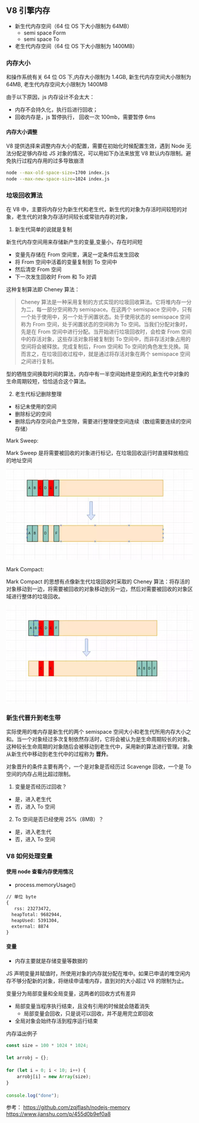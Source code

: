 ## V8 引擎内存

-   新生代内存空间（64 位 OS 下大小限制为 64MB）
    -   semi space Form
    -   semi space To
-   老生代内存空间（64 位 OS 下大小限制为 1400MB）

### 内存大小

和操作系统有关 64 位 OS 下,内存大小限制为 1.4GB,
新生代内存空间大小限制为 64MB,
老生代内存空间大小限制为 1400MB

由于以下原因，js 内存设计不会太大：

-   内存不会持久化，执行后进行回收；
-   回收内存是，js 暂停执行，
    回收一次 100mb，需要暂停 6ms

#### 内存大小调整

V8 提供选择来调整内存大小的配置，需要在初始化时候配置生效，遇到 Node 无法分配足够内存给 JS 对象的情况，可以用如下办法来放宽 V8 默认内存限制。避免执行过程内存用的过多导致崩溃

```sh
node --max-old-space-size=1700 index.js
node --max-new-space-size=1024 index.js
```

### 垃圾回收算法

在 V8 中，主要将内存分为新生代和老生代，新生代的对象为存活时间较短的对象，老生代的对象为存活时间较长或常驻内存的对象，

1. 新生代简单的说就是复制

新生代内存空间用来存储新产生的变量,变量小，存在时间短

-   变量先存储在 From 空间里，满足一定条件后发生回收
-   将 From 空间中活着的变量复制到 To 空间中
-   然后清空 From 空间
-   下一次发生回收时 From 和 To 对调

这种复制算法即 Cheney 算法：

> Cheney 算法是一种采用复制的方式实现的垃圾回收算法。它将堆内存一分为二，每一部分空间称为 semispace。在这两个 semispace 空间中，只有一个处于使用中，另一个处于闲置状态。处于使用状态的 semispace 空间称为 From 空间，处于闲置状态的空间称为 To 空间。当我们分配对象时，先是在 From 空间中进行分配。当开始进行垃圾回收时，会检查 From 空间中的存活对象，这些存活对象将被复制到 To 空间中，而非存活对象占用的空间将会被释放。完成复制后，From 空间和 To 空间的角色发生兑换。简而言之，在垃圾回收过程中，就是通过将存活对象在两个 semispace 空间之间进行复制。

型的牺牲空间换取时间的算法，内存中有一半空间始终是空闲的,新生代中对象的生命周期较短，恰恰适合这个算法。

2. 老生代标记删除整理

-   标记未使用的空间
-   删除标记的空间
-   删除后内存空间会产生空隙，需要进行整理使空间连续（数组需要连续的空间存储）

Mark Sweep:

Mark Sweep 是将需要被回收的对象进行标记，在垃圾回收运行时直接释放相应的地址空间

![Alt MarkSweep](./img/mark-sweep.webp)

Mark Compact:

Mark Compact 的思想有点像新生代垃圾回收时采取的 Cheney 算法：将存活的对象移动到一边，将需要被回收的对象移动到另一边，然后对需要被回收的对象区域进行整体的垃圾回收。

![Alt MarkCompact](./img/mark-compact.webp)

### 新生代晋升到老生带

实际使用的堆内存是新生代的两个 semispace 空间大小和老生代所用内存大小之和。当一个对象经过多次复制依然存活时，它将会被认为是生命周期较长的对象。这种较长生命周期的对象随后会被移动到老生代中，采用新的算法进行管理。对象从新生代中移动到老生代中的过程称为 **晋升**。

对象晋升的条件主要有两个，一个是对象是否经历过 Scavenge 回收，一个是 To 空间的内存占用比超过限制。

1. 变量是否经历过回收？

-   是，进入老生代
-   否，进入 To 空间

2. To 空间是否已经使用 25%（8MB）？

-   是，进入老生代
-   否，进入 To 空间

### V8 如何处理变量

#### 使用 node 查看内存使用情况

-   process.memoryUsage()

```
// 单位 byte
{
   rss: 23273472,
  heapTotal: 9682944,
  heapUsed: 5391304,
  external: 8874
}
```

#### 变量

-   内存主要就是存储变量等数据的

JS 声明变量并赋值时，所使用对象的内存就分配在堆中。如果已申请的堆空闲内存不够分配新的对象，将继续申请堆内存，直到对的大小超过 V8 的限制为止。

变量分为局部变量和全局变量，这两者的回收方式有差异

-   局部变量当程序执行结束，且没有引用的时候就会随着消失
    -   局部变量会回收，只是说可以回收，并不是用完立即回收
-   全局对象会始终存活到程序运行结束

内存溢出例子

```js
const size = 100 * 1024 * 1024;

let arrobj = {};

for (let i = 0; i < 10; i++) {
    arrobj[i] = new Array(size);
}

console.log("done");
```

参考：
https://github.com/zqjflash/nodejs-memory
https://www.jianshu.com/p/455d0b9ef0a8
